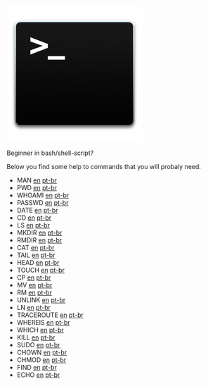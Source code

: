 ![Bash](icon.png)

Beginner in bash/shell-script?

Below you find some help to commands that you will probaly need.

- MAN [en](content/en/man.md) [pt-br](content/pt-br/man.md)
- PWD [en](content/en/pwd.md) [pt-br](content/pt-br/pwd.md)
- WHOAMI [en](content/en/whoami.md) [pt-br](content/pt-br/whoami.md)
- PASSWD [en](content/en/passwd.md) [pt-br](content/pt-br/passwd.md)
- DATE [en](content/en/date.md) [pt-br](content/pt-br/date.md)
- CD [en](content/en/cd.md) [pt-br](content/pt-br/cd.md)
- LS [en](content/en/ls.md) [pt-br](content/pt-br/ls.md)
- MKDIR [en](content/en/mkdir.md) [pt-br](content/pt-br/mkdir.md)
- RMDIR [en](content/en/rmdir.md) [pt-br](content/pt-br/rmdir.md)
- CAT [en](content/en/cat.md) [pt-br](content/pt-br/cat.md)
- TAIL [en](content/en/tail.md) [pt-br](content/pt-br/tail.md)
- HEAD [en](content/en/head.md) [pt-br](content/pt-br/head.md)
- TOUCH [en](content/en/touch.md) [pt-br](content/pt-br/touch.md)
- CP [en](content/en/cp.md) [pt-br](content/pt-br/cp.md)
- MV [en](content/en/mv.md) [pt-br](content/pt-br/mv.md)
- RM [en](content/en/rm.md) [pt-br](content/pt-br/rm.md)
- UNLINK [en](content/en/unlink.md) [pt-br](content/pt-br/unlink.md)
- LN [en](content/en/ln.md) [pt-br](content/pt-br/ln.md)
- TRACEROUTE [en](content/en/traceroute.md) [pt-br](content/pt-br/traceroute.md)
- WHEREIS [en](content/en/whereis.md) [pt-br](content/pt-br/whereis.md)
- WHICH [en](content/en/which.md) [pt-br](content/pt-br/which.md)
- KILL [en](content/en/kill.md) [pt-br](content/pt-br/kill.md)
- SUDO [en](content/en/sudo.md) [pt-br](content/pt-br/sudo.md)
- CHOWN [en](content/en/chown.md) [pt-br](content/pt-br/chown.md)
- CHMOD [en](content/en/chmod.md) [pt-br](content/pt-br/chmod.md)
- FIND [en](content/en/find.md) [pt-br](content/pt-br/find.md)
- ECHO [en](content/en/echo.md) [pt-br](content/pt-br/echo.md)

